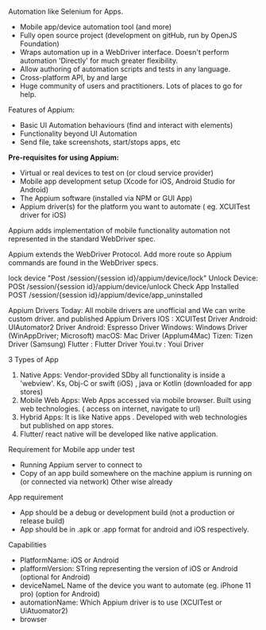 Automation like Selenium for Apps.

- Mobile app/device automation tool (and more)
- Fully open source project (development on gitHub, run by OpenJS Foundation)
- Wraps automation up in a WebDriver interface. Doesn't perform automation 'Directly' for much greater flexibility.
- Allow authoring of automation scripts and tests in any language.
- Cross-platform API, by and large
- Huge community of users and practitioners. Lots of places to go for help.

Features of Appium:
- Basic UI Automation behaviours (find and interact with elements)
- Functionality beyond UI Automation
- Send file, take screenshots, start/stops apps, etc

**Pre-requisites for using Appium:**
- Virtual or real devices to test on (or cloud service provider)
- Mobile app development setup (Xcode for iOS, Android Studio for Android)
- The Appium software (installed via NPM or GUI App)
- Appium driver(s) for the platform you want to automate ( eg. XCUITest driver for iOS)

Appium adds implementation of mobile functionality automation not represented in the standard WebDriver spec.

Appium extends the WebDriver Protocol. Add more route so Appium commands are found in the WebDriver specs.

lock device "Post /session/{session id}/appium/device/lock"
Unlock Device: POSt /session/{session id}/appium/device/unlock
Check App Installed POST /session/{session id}/appium/device/app_uninstalled

Appium Drivers Today:
	All mobile drivers are unofficial and 
	We can write custom driver. and published
	Appium Drivers
		IOS : XCUITest Driver
		Android: UIAutomator2 Driver
		Android: Espresso Driver
		Windows: Windows Driver (WinAppDriver; Microsoft)
		macOS: Mac Driver (Applum4Mac)
		Tizen: Tizen Driver (Samsung)
		Flutter : Flutter Driver
		Youi.tv : Youi Driver

	
3 Types of App
1. Native Apps: Vendor-provided SDby all functionality is inside a 'webview'.  Ks, Obj-C or swift (iOS) , java or Kotlin (downloaded for app stores)
2. Mobile Web Apps: Web Apps accessed via mobile browser. Built using web technologies. ( access on internet, navigate to url)
3. Hybrid Apps: It is like Native apps . Developed with web technologies but published on app stores.
4. Flutter/ react native will be developed like native application.

Requirement for Mobile app under test
-  Running Appium server to connect to
- Copy of an app build somewhere on the machine appium is running on (or connected via network) Other wise already

App requirement
- App should be a debug or development build (not a production or release build)
- App should be in .apk or .app format for android and iOS respectively. 

Capabilities
- PlatformName: iOS or Android
- plafformVersion: STring representing the version of iOS or Android (optional for Android)
- deviceNameL Name of the device you want to automate (eg. iPhone 11 pro) (option for Android)
- automationName: Which Appium driver is to use (XCUITest or UiAtuomator2)
- browser

 




